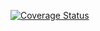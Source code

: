[![Coverage Status](https://coveralls.io/repos/github/Neznauy/gtfs_nion/badge.svg?branch=master)](https://coveralls.io/github/Neznauy/gtfs_nion?branch=master)